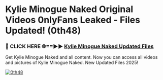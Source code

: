 # Kylie Minogue Naked Original Videos 0nlyFans Leaked - Files Updated! (0th48)

<h3>🔴 CLICK HERE 🌐==►► <a href="https://tinyurl.com/up5wt9bj" rel="nofollow">Kylie Minogue Naked Updated Files</a></h3>

Get Kylie Minogue Naked and all content. Now you can access all videos and pictures of Kylie Minogue Naked. New Updated Files 2025!

[![0th48](https://i.imgur.com/ABiUzMV.gif)](https://tinyurl.com/up5wt9bj)
